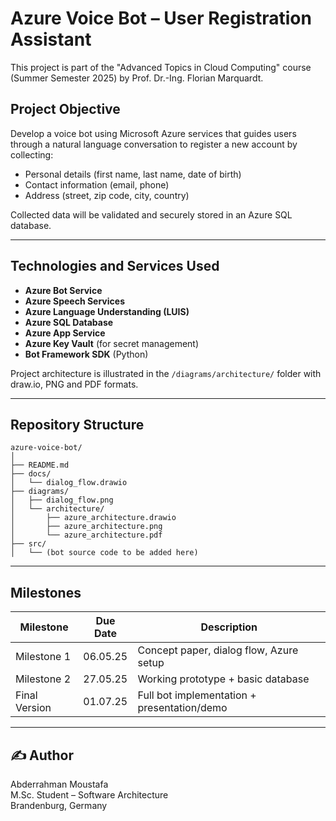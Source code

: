 # Azure Voice Bot – User Registration Assistant

This project is part of the "Advanced Topics in Cloud Computing" course (Summer Semester 2025) by Prof. Dr.-Ing. Florian Marquardt.

## Project Objective

Develop a voice bot using Microsoft Azure services that guides users through a natural language conversation to register a new account by collecting:

- Personal details (first name, last name, date of birth)
- Contact information (email, phone)
- Address (street, zip code, city, country)

Collected data will be validated and securely stored in an Azure SQL database.

---

## Technologies and Services Used

- **Azure Bot Service**
- **Azure Speech Services**
- **Azure Language Understanding (LUIS)**
- **Azure SQL Database**
- **Azure App Service**
- **Azure Key Vault** (for secret management)
- **Bot Framework SDK** (Python)

Project architecture is illustrated in the `/diagrams/architecture/` folder with draw.io, PNG and PDF formats.

---

## Repository Structure

```
azure-voice-bot/
│
├── README.md
├── docs/
│   └── dialog_flow.drawio
├── diagrams/
│   ├── dialog_flow.png
│   └── architecture/
│       ├── azure_architecture.drawio
│       ├── azure_architecture.png
│       └── azure_architecture.pdf
├── src/
│   └── (bot source code to be added here)
```

---

## Milestones

| Milestone     | Due Date | Description                                 |
|---------------|----------|---------------------------------------------|
| Milestone 1   | 06.05.25 | Concept paper, dialog flow, Azure setup     |
| Milestone 2   | 27.05.25 | Working prototype + basic database          |
| Final Version | 01.07.25 | Full bot implementation + presentation/demo |

---

## ✍️ Author

Abderrahman Moustafa  
M.Sc. Student – Software Architecture  
Brandenburg, Germany
